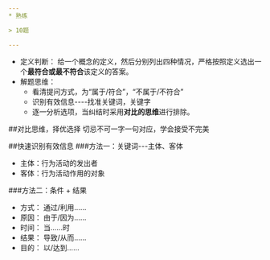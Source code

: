 ```yaml
---
* 熟练

> 10题

---
```

* 定义判断： 给一个概念的定义，然后分别列出四种情况，严格按照定义选出一个**最符合或最不符合**该定义的答案。
* 解题思维：
    * 看清提问方式，为“属于/符合”，“不属于/不符合”
    * 识别有效信息----找准关键词，关键字
    * 逐一分析选项，当纠结时采用**对比的思维**进行排除。
    
##对比思维，择优选择
切忌不可一字一句对应，学会接受不完美

##快速识别有效信息
###方法一：关键词---主体、客体
* 主体：行为活动的发出者
* 客体：行为活动作用的对象

###方法二：条件 + 结果
* 方式： 通过/利用......
* 原因： 由于/因为......
* 时间： 当......时
* 结果： 导致/从而......
* 目的： 以/达到......